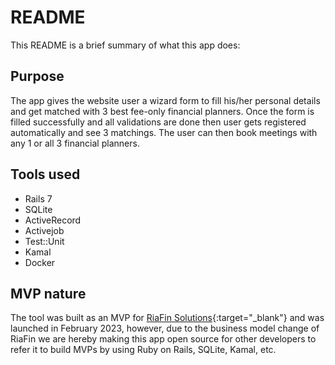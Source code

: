 # README

This README is a brief summary of what this app does:

## Purpose

The app gives the website user a wizard form to fill his/her personal details and get matched with 3 best fee-only financial planners. Once the form is filled successfully and all validations are done then user gets registered automatically and see 3 matchings. The user can then book meetings with any 1 or all 3 financial planners.

## Tools used

- Rails 7
- SQLite
- ActiveRecord
- Activejob
- Test::Unit
- Kamal
- Docker

## MVP nature

The tool was built as an MVP for [RiaFin Solutions](https://riafin.com/){:target="_blank"} and was launched in February 2023, however, due to the business model change of RiaFin we are hereby making this app open source for other developers to refer it to build MVPs by using Ruby on Rails, SQLite, Kamal, etc.
